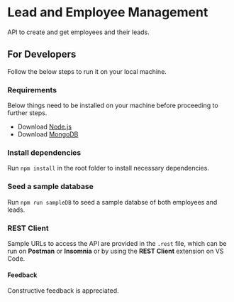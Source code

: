 # Lead and Employee Management

API to create and get employees and their leads.

## For Developers

Follow the below steps to run it on your local machine.

### Requirements

Below things need to be installed on your machine before proceeding to further steps.

- Download [Node.js](https://nodejs.org/en/download/)
- Download [MongoDB](https://www.mongodb.com/try/download/community)

### Install dependencies

Run `npm install` in the root folder to install necessary dependencies.

### Seed a sample database

Run `npm run sampleDB` to seed a sample databse of both employees and leads.

### REST Client

Sample URLs to access the API are provided in the `.rest` file, which can be run on **Postman** or **Insomnia** or by using the **REST Client** extension on VS Code.

#### Feedback

Constructive feedback is appreciated.

